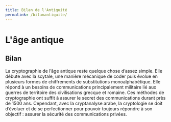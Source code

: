 ```yaml
---
title: Bilan de l'Antiquité
permalink: /bilanantiquite/
---
```


# L'âge antique

## Bilan

La cryptographie de l’âge antique reste quelque chose d’assez simple. Elle débute avec la scytale, une manière mécanique de coder puis évolue en plusieurs formes de chiffrements de substitutions monoalphabétique. Elle répond à un besoins de communications principalement militaire lié aux guerres de territoire des civilisations grecque et romaine. Ces méthodes de cryptographie ont suffit à assurer le secret des communications durant près de 1500 ans. Cependant, avec la cryptanalyse arabe, la cryptologie se doit d’évoluer et de se perfectionner pour pouvoir toujours répondre à son objectif : assurer la sécurité des communications privées.